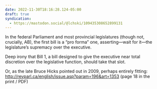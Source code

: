 ```yaml
---
date: 2022-11-30T18:16:28.124-05:00
draft: true
syndication:
  - https://mastodon.social/@lchski/109435308652899131
---
```

In the federal Parliament and most provincial legislatures (though not, crucially, AB), the first bill is a “pro forma” one, asserting—wait for it—the legislature’s supremacy over the executive.

Deep irony that Bill 1, a bill designed to give the executive near total discretion over the legislative function, should take that slot.

Or, as the late Bruce Hicks pointed out in 2009, perhaps entirely fitting: <http://revparl.ca/english/issue.asp?param=196&art=1353> (page 18 in the print / PDF)
